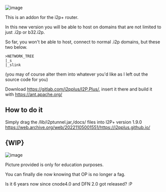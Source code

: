 ![image](https://user-images.githubusercontent.com/50222317/233506441-3152b56b-9e1f-4d43-8834-c8e9b55ca5f1.png)

This is an addon for the i2p+ router.

In this new version you will be able to host on domains that are not limited to just .i2p or b32.i2p.

So far, you won't be able to host, connect to normal .i2p domains, but these two below.

```
>NETWORK_TREE
|_s
|_slink
```

(you may of course alter them into whatever you'd like as I left out the source code for you)

Download https://gitlab.com/i2pplus/I2P.Plus/, insert it there and build it with https://ant.apache.org/
## How to do it

Simply drag the /lib/i2ptunnel.jar,/docs/ files into I2P+ version 1.9.0  https://web.archive.org/web/20221105001551/https://i2pplus.github.io/



## {WIP}
![image](https://user-images.githubusercontent.com/50222317/233504525-df186337-fc50-4331-8906-826ec1e81900.png)

Picture provided is only for education purposes.


You can finally die now knowing that OP is no longer a fag.


Is it 6 years now since cnode4.0 and DFN 2.0 got released? :P
